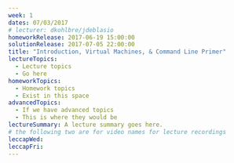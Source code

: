 ```yaml
---
week: 1
dates: 07/03/2017
# lecturer: dkohlbre/jdeblasio
homeworkRelease: 2017-06-19 15:00:00
solutionRelease: 2017-07-05 22:00:00
title: "Introduction, Virtual Machines, & Command Line Primer"
lectureTopics:
  - Lecture topics
  - Go here
homeworkTopics:
  - Homework topics
  - Exist in this space
advancedTopics:
  - If we have advanced topics
  - This is where they would be
lectureSummary: A lecture summary goes here.
# the following two are for video names for lecture recordings
leccapWed:
leccapFri:
---
```

